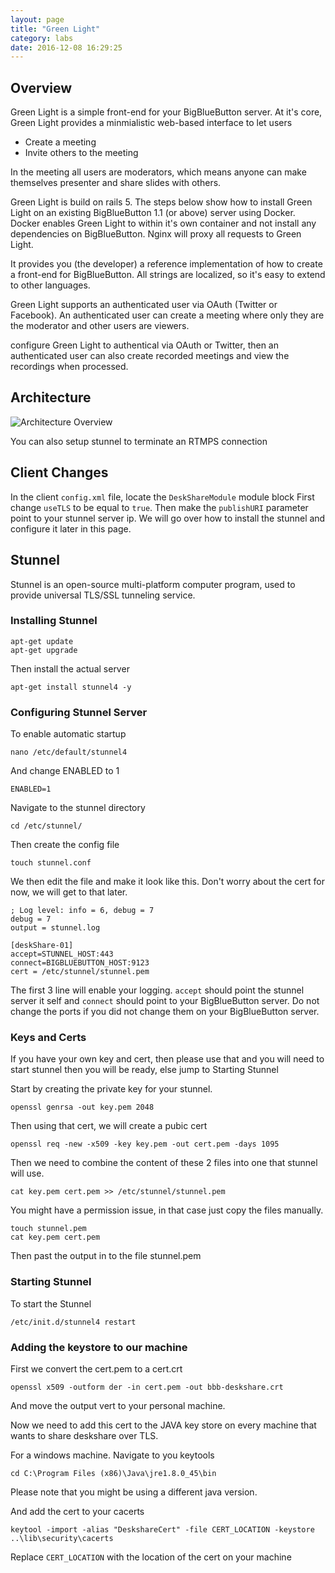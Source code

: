 ```yaml
---
layout: page
title: "Green Light"
category: labs
date: 2016-12-08 16:29:25
---
```


## Overview

Green Light is a simple front-end for your BigBlueButton server.  At it's core, Green Light provides a minmialistic web-based interface to let users
  
   * Create a meeting
   * Invite others to the meeting

 In the meeting all users are moderators, which means anyone can make themselves presenter and share slides with others.  

Green Light is build on rails 5.  The steps below show how to install Green Light on an existing BigBlueButton 1.1 (or above) server using Docker.  Docker enables Green Light to within it's own container and not install any dependencies on BigBlueButton.  Nginx will proxy all requests to Green Light.

It provides you (the developer) a reference implementation of how to create a front-end for BigBlueButton.  All strings are localized, so it's easy to extend to other languages.

 Green Light supports an authenticated user via OAuth (Twitter or Facebook).  An authenticated user can create a meeting where only they are the moderator and other users are viewers.

  configure Green Light to authentical via OAuth or Twitter, then an authenticated user can also create recorded meetings and view the recordings when processed.



## Architecture

![Architecture Overview](/images/deskshare_tls.png)

You can also setup stunnel to terminate an RTMPS connection

## Client Changes

In the client `config.xml` file, locate the `DeskShareModule` module block
First change `useTLS` to be equal to `true`. Then make the `publishURI` parameter point to your stunnel server ip. We will go over how to install the stunnel and configure it later in this page. 

## Stunnel

Stunnel is an open-source multi-platform computer program, used to provide universal TLS/SSL tunneling service.

### Installing Stunnel

```
apt-get update
apt-get upgrade
```

Then install the actual server

```
apt-get install stunnel4 -y
```

### Configuring Stunnel Server

To enable automatic startup

```
nano /etc/default/stunnel4
```

And change ENABLED to 1

```
ENABLED=1
```


Navigate to the stunnel directory

```
cd /etc/stunnel/
```

Then create the config file

```
touch stunnel.conf
```

We then edit the file and make it look like this.
Don't worry about the cert for now, we will get to that later.

```
; Log level: info = 6, debug = 7
debug = 7
output = stunnel.log

[deskShare-01]
accept=STUNNEL_HOST:443
connect=BIGBLUEBUTTON_HOST:9123
cert = /etc/stunnel/stunnel.pem
```

The first 3 line will enable your logging.
`accept` should point the stunnel server it self and `connect` should point to your BigBlueButton server. Do not change the ports if you did not change them on your BigBlueButton server.

### Keys and Certs

If you have your own key and cert, then please use that and you will need to start stunnel then you will be ready, else jump to Starting Stunnel

Start by creating the private key for your stunnel.

```
openssl genrsa -out key.pem 2048
```

Then using that cert, we will create a pubic cert

```
openssl req -new -x509 -key key.pem -out cert.pem -days 1095
```

Then we need to combine the content of these 2 files into one that stunnel will use.

```
cat key.pem cert.pem >> /etc/stunnel/stunnel.pem
```

You might have a permission issue, in that case just copy the files manually.

```
touch stunnel.pem
cat key.pem cert.pem
```

Then past the output in to the file stunnel.pem

### Starting Stunnel

To start the Stunnel

```
/etc/init.d/stunnel4 restart
```

### Adding the keystore to our machine

First we convert the cert.pem to a cert.crt

```
openssl x509 -outform der -in cert.pem -out bbb-deskshare.crt
```

And move the output vert to your personal machine.

Now we need to add this cert to the JAVA key store on every machine that wants to share deskshare over TLS.

For a windows machine. Navigate to you keytools

```
cd C:\Program Files (x86)\Java\jre1.8.0_45\bin
```
Please note that you might be using a different java version.

And add the cert to your cacerts

```
keytool -import -alias "DeskshareCert" -file CERT_LOCATION -keystore ..\lib\security\cacerts
```

Replace `CERT_LOCATION` with the location of the cert on your machine

